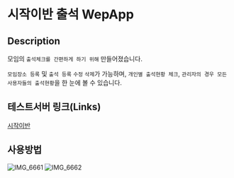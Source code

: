 
# 시작이반 출석 WepApp
## Description
모임의 `출석체크를 간편하게 하기 위해` 만들어졌습니다. 

`모임장소 등록` 및 `출석 등록` `수정` `삭제`가 가능하며, `개인별 출석현황 체크`, `관리자의 경우 모든 사용자들의 출석현황`을 한 눈에 볼 수 있습니다. 

## 테스트서버 링크(Links)
[시작이반](https://www.study-test-dev.p-e.kr/ "테스트서버로 이용해보기")



## 사용방법
![IMG_6661](https://user-images.githubusercontent.com/79354149/194974191-276e7497-eeac-4a80-94bb-fac35149de13.JPG)
![IMG_6662](https://user-images.githubusercontent.com/79354149/194974194-3d8a5349-aea4-449b-b5db-f37b75bb1fe6.JPG)
